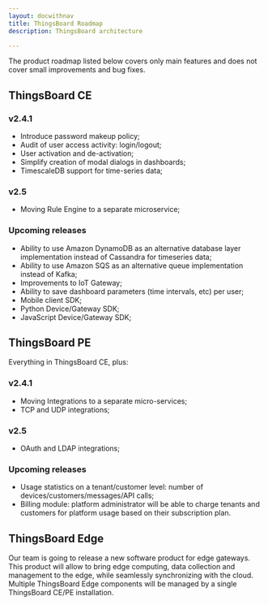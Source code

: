 ```yaml
---
layout: docwithnav
title: ThingsBoard Roadmap
description: ThingsBoard architecture

---
```


The product roadmap listed below covers only main features and does not cover small improvements and bug fixes.         

## ThingsBoard CE
 
### v2.4.1

 * Introduce password makeup policy;
 * Audit of user access activity: login/logout;
 * User activation and de-activation;
 * Simplify creation of modal dialogs in dashboards;
 * TimescaleDB support for time-series data;

### v2.5

 * Moving Rule Engine to a separate microservice;

### Upcoming releases

 * Ability to use Amazon DynamoDB as an alternative database layer implementation instead of Cassandra for timeseries data;
 * Ability to use Amazon SQS as an alternative queue implementation instead of Kafka;  
 * Improvements to IoT Gateway;
 * Ability to save dashboard parameters (time intervals, etc) per user;
 * Mobile client SDK;
 * Python Device/Gateway SDK;
 * JavaScript Device/Gateway SDK;

## ThingsBoard PE

Everything in ThingsBoard CE, plus:

### v2.4.1

 * Moving Integrations to a separate micro-services;
 * TCP and UDP integrations;
 
### v2.5
 
 * OAuth and LDAP integrations;
 
### Upcoming releases
 
 * Usage statistics on a tenant/customer level: number of devices/customers/messages/API calls;
 * Billing module: platform administrator will be able to charge tenants and customers for platform usage based on their subscription plan. 

## ThingsBoard Edge

Our team is going to release a new software product for edge gateways. 
This product will allow to bring edge computing, data collection and management to the edge, while seamlessly synchronizing with the cloud.
Multiple ThingsBoard Edge components will be managed by a single ThingsBoard CE/PE installation.   